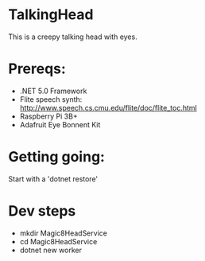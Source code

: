 # TalkingHead
This is a creepy talking head with eyes.

# Prereqs:
- .NET 5.0 Framework
- Flite speech synth: http://www.speech.cs.cmu.edu/flite/doc/flite_toc.html
- Raspberry Pi 3B+
- Adafruit Eye Bonnent Kit

# Getting going:
Start with a 'dotnet restore'

# Dev steps
* mkdir Magic8HeadService
* cd Magic8HeadService
* dotnet new worker

